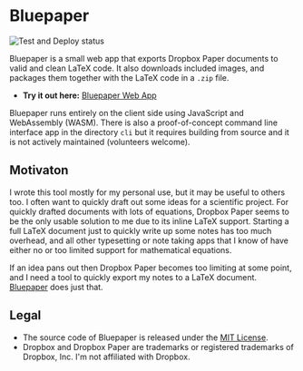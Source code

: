 # Bluepaper

![Test and Deploy status](https://github.com/robamler/bluepaper/workflows/Test%20and%20Deploy/badge.svg)

Bluepaper is a small web app that exports Dropbox Paper documents to valid and clean LaTeX code.
It also downloads included images, and packages them together with the LaTeX code in a `.zip` file.

- **Try it out here:** [Bluepaper Web App](https://robamler.github.io/bluepaper/)

Bluepaper runs entirely on the client side using JavaScript and WebAssembly (WASM).
There is also a proof-of-concept command line interface app in the directory `cli` but it requires building from source and it is not actively maintained (volunteers welcome).


## Motivaton

I wrote this tool mostly for my personal use, but it may be useful to others too.
I often want to quickly draft out some ideas for a scientific project.
For quickly drafted documents with lots of equations, Dropbox Paper seems to be the only usable solution to me due to its inline LaTeX support.
Starting a full LaTeX document just to quickly write up some notes has too much overhead, and all other typesetting or note taking apps that I know of have either no or too limited support for mathematical equations.

If an idea pans out then Dropbox Paper becomes too limiting at some point, and I need a tool to quickly export my notes to a LaTeX document.
[Bluepaper](https://robamler.github.io/bluepaper/) does just that.


## Legal

- The source code of Bluepaper is released under the [MIT License](LICENSE).
- Dropbox and Dropbox Paper are trademarks or registered trademarks of Dropbox, Inc.
  I'm not affiliated with Dropbox.

